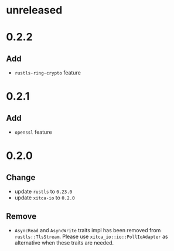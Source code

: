 # unreleased

# 0.2.2
## Add
- `rustls-ring-crypto` feature

# 0.2.1
## Add
- `openssl` feature

# 0.2.0
## Change
- update `rustls` to `0.23.0`
- update `xitca-io` to `0.2.0`

## Remove
- `AsyncRead` and `AsyncWrite` traits impl has been removed from `rustls::TlsStream`. Please use `xitca_io::io::PollIoAdapter` as alternative when these traits are needed.
